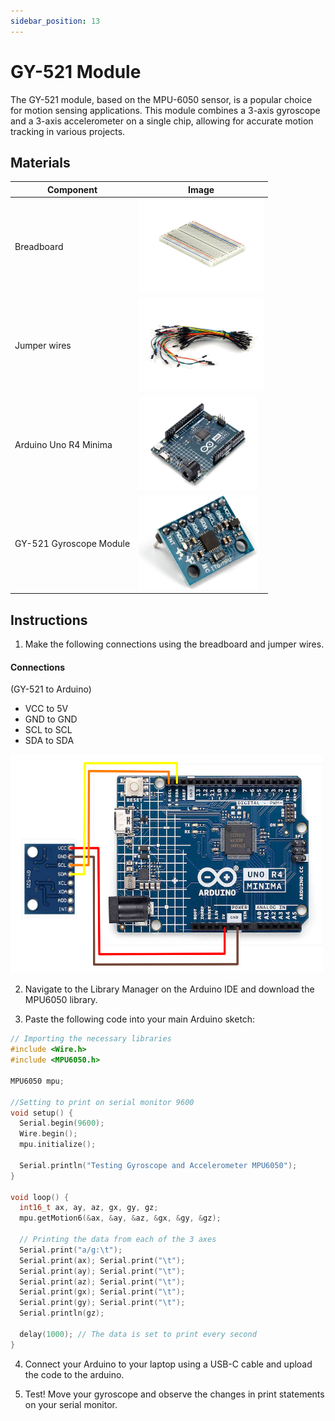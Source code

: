 ```yaml
---
sidebar_position: 13
---
```

# GY-521 Module
The GY-521 module, based on the MPU-6050 sensor, is a popular choice for motion sensing applications. This module combines a 3-axis gyroscope and a 3-axis accelerometer on a single chip, allowing for accurate motion tracking in various projects.

## Materials
| Component                                   | Image                                                                                          |
|---------------------------------------------|------------------------------------------------------------------------------------------------|
| Breadboard                                  | <img src="/img/docs/UNO-R4-Starter-Kit/breadboard.webp" width="200" height="150" />       |
| Jumper wires                                | <img src="/img/docs/UNO-R4-Starter-Kit/jumper-wires.webp" width="200" height="150" />       |
| Arduino Uno R4 Minima                       | <img src="/img/docs/UNO-R4-Starter-Kit/arduino-r4-minima.webp" width="190" height="150" />               |
| GY-521 Gyroscope Module                     | <img src="/img/docs/UNO-R4-Starter-Kit/GY-521-module.jpg" width="190" height="150" />              |


## Instructions

1. Make the following connections using the breadboard and jumper wires.
#### Connections
(GY-521 to Arduino)
- VCC to 5V
- GND to GND
- SCL to SCL
- SDA to SDA
<img src="/img/docs/UNO-R4-Starter-Kit/GY-521.png" width="500" height="350" />

2. Navigate to the Library Manager on the Arduino IDE and download the MPU6050 library.

3. Paste the following code into your main Arduino sketch:
```cpp
// Importing the necessary libraries
#include <Wire.h>
#include <MPU6050.h>

MPU6050 mpu;

//Setting to print on serial monitor 9600
void setup() {
  Serial.begin(9600);
  Wire.begin();
  mpu.initialize();
  
  Serial.println("Testing Gyroscope and Accelerometer MPU6050");
}

void loop() {
  int16_t ax, ay, az, gx, gy, gz;
  mpu.getMotion6(&ax, &ay, &az, &gx, &gy, &gz);
  
  // Printing the data from each of the 3 axes
  Serial.print("a/g:\t");
  Serial.print(ax); Serial.print("\t");
  Serial.print(ay); Serial.print("\t");
  Serial.print(az); Serial.print("\t");
  Serial.print(gx); Serial.print("\t");
  Serial.print(gy); Serial.print("\t");
  Serial.println(gz);
  
  delay(1000); // The data is set to print every second
}
```

4. Connect your Arduino to your laptop using a USB-C cable and upload the code to the arduino.

5. Test! Move your gyroscope and observe the changes in print statements on your serial monitor.
